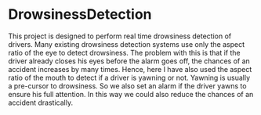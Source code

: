 # DrowsinessDetection

This project is designed to perform real time drowsiness detection of drivers. Many existing drowsiness detection systems use only the aspect ratio of the eye to detect drowsiness. The problem with this is that if the driver already closes his eyes before the alarm goes off, the chances of an accident increases by many times. Hence, here I have also used the aspect ratio of the mouth to detect if a driver is yawning or not. Yawning is usually a pre-cursor to drowsiness. So we also set an alarm if the driver yawns to ensure his full attention. In this way we could also reduce the chances of an accident drastically.
